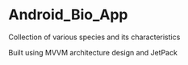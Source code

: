 # Android_Bio_App
Collection of various species and its characteristics

Built using MVVM architecture design and JetPack 
